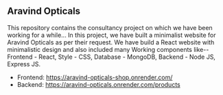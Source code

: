 ## Aravind Opticals
This repository contains the consultancy project on which we have been working for a while... In this project, we have built a minimalist website for Aravind Opticals as per their request. We have build a React website with minimalistic design and also included many Working components like-- Frontend - React, Style - CSS, Database - MongoDB, Backend - Node JS, Express JS.

- Frontend: https://aravind-opticals-shop.onrender.com/
- Backend: https://aravind-opticals.onrender.com/products
